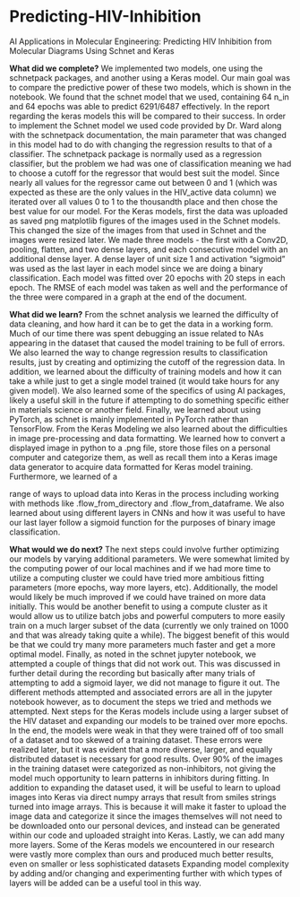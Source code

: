 # Predicting-HIV-Inhibition
AI Applications in Molecular Engineering: Predicting HIV Inhibition from Molecular Diagrams Using Schnet and Keras

**What did we complete?**
We implemented two models, one using the schnetpack packages, and another using a
Keras model. Our main goal was to compare the predictive power of these two models, which is shown in the notebook. We found that the schnet model that we used, containing 64 n_in and 64 epochs was able to predict 6291/6487 effectively. In the report regarding the keras models this will be compared to their success. In order to implement the Schnet model we used code provided by Dr. Ward along with the schnetpack documentation, the main parameter that was changed in this model had to do with changing the regression results to that of a classifier. The schnetpack package is normally used as a regression classifier, but the problem we had was one of classification meaning we had to choose a cutoff for the regressor that would best suit the model. Since nearly all values for the regressor came out between 0 and 1 (which was expected as these are the only values in the HIV_active data column) we iterated over all values 0 to 1 to the thousandth place and then chose the best value for our model.
For the Keras models, first the data was uploaded as saved png matplotlib figures of the images used in the Schnet models. This changed the size of the images from that used in Schnet and the images were resized later. We made three models - the first with a Conv2D, pooling, flatten, and two dense layers, and each consecutive model with an additional dense layer. A dense layer of unit size 1 and activation “sigmoid” was used as the last layer in each model since we are doing a binary classification. Each model was fitted over 20 epochs with 20 steps in each epoch. The RMSE of each model was taken as well and the performance of the three were compared in a graph at the end of the document.

**What did we learn?**
From the schnet analysis we learned the difficulty of data cleaning, and how hard it can
be to get the data in a working form. Much of our time there was spent debugging an issue related to NAs appearing in the dataset that caused the model training to be full of errors. We also learned the way to change regression results to classification results, just by creating and optimizing the cutoff of the regression data. In addition, we learned about the difficulty of training models and how it can take a while just to get a single model trained (it would take hours for any given model). We also learned some of the specifics of using AI packages, likely a useful skill in the future if attempting to do something specific either in materials science or another field. Finally, we learned about using PyTorch, as schnet is mainly implemented in PyTorch rather than TensorFlow.
From the Keras Modeling we also learned about the difficulties in image pre-processing and data formatting. We learned how to convert a displayed image in python to a .png file, store those files on a personal computer and categorize them, as well as recall them into a Keras image data generator to acquire data formatted for Keras model training. Furthermore, we learned of a
 
range of ways to upload data into Keras in the process including working with methods like .flow_from_directory and .flow_from_dataframe. We also learned about using different layers in CNNs and how it was useful to have our last layer follow a sigmoid function for the purposes of binary image classification.

**What would we do next?**
The next steps could involve further optimizing our models by varying additional
parameters. We were somewhat limited by the computing power of our local machines and if we had more time to utilize a computing cluster we could have tried more ambitious fitting parameters (more epochs, way more layers, etc). Additionally, the model would likely be much improved if we could have trained on more data initially. This would be another benefit to using a compute cluster as it would allow us to utilize batch jobs and powerful computers to more easily train on a much larger subset of the data (currently we only trained on 1000 and that was already taking quite a while). The biggest benefit of this would be that we could try many more parameters much faster and get a more optimal model. Finally, as noted in the schnet jupyter notebook, we attempted a couple of things that did not work out. This was discussed in further detail during the recording but basically after many trials of attempting to add a sigmoid layer, we did not manage to figure it out. The different methods attempted and associated errors are all in the jupyter notebook however, as to document the steps we tried and methods we attempted.
Next steps for the Keras models include using a larger subset of the HIV dataset and expanding our models to be trained over more epochs. In the end, the models were weak in that they were trained off of too small of a dataset and too skewed of a training dataset. These errors were realized later, but it was evident that a more diverse, larger, and equally distributed dataset is necessary for good results. Over 90% of the images in the training dataset were categorized as non-inhibitors, not giving the model much opportunity to learn patterns in inhibitors during fitting. In addition to expanding the dataset used, it will be useful to learn to upload images into Keras via direct numpy arrays that result from smiles strings turned into image arrays. This is because it will make it faster to upload the image data and categorize it since the images themselves will not need to be downloaded onto our personal devices, and instead can be generated within our code and uploaded straight into Keras. Lastly, we can add many more layers. Some of the Keras models we encountered in our research were vastly more complex than ours and produced much better results, even on smaller or less sophisticated datasets Expanding model complexity by adding and/or changing and experimenting further with which types of layers will be added can be a useful tool in this way.
